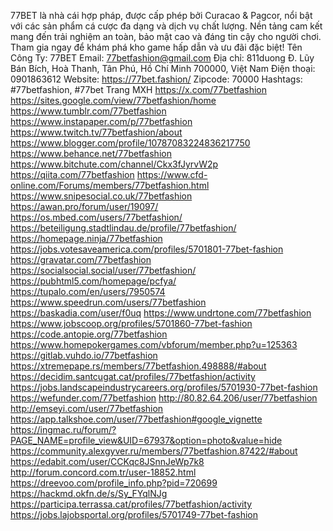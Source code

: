 77BET là nhà cái hợp pháp, được cấp phép bởi Curacao & Pagcor, nổi bật với các sản phẩm cá cược đa dạng và dịch vụ chất lượng. Nền tảng cam kết mang đến trải nghiệm an toàn, bảo mật cao và đáng tin cậy cho người chơi. Tham gia ngay để khám phá kho game hấp dẫn và ưu đãi đặc biệt!
Tên Công Ty: 77BET
Email: 77betfashion@gmail.com
Địa chỉ: 811duong Đ. Lũy Bán Bích, Hoà Thanh, Tân Phú, Hồ Chí Minh 700000, Việt Nam
Điện thoại: 0901863612
Website: https://77bet.fashion/
Zipcode: 70000
Hashtags: #77betfashion, #77bet
Trang MXH
https://x.com/77betfashion
https://sites.google.com/view/77betfashion/home
https://www.tumblr.com/77betfashion
https://www.instapaper.com/p/77betfashion
https://www.twitch.tv/77betfashion/about
https://www.blogger.com/profile/10787083224836217750
https://www.behance.net/77betfashion
https://www.bitchute.com/channel/Ckx3fJyrvW2p
https://qiita.com/77betfashion
https://www.cfd-online.com/Forums/members/77betfashion.html
https://www.snipesocial.co.uk/77betfashion
https://awan.pro/forum/user/19097/
https://os.mbed.com/users/77betfashion/
https://beteiligung.stadtlindau.de/profile/77betfashion/
https://homepage.ninja/77betfashion
https://jobs.votesaveamerica.com/profiles/5701801-77bet-fashion
https://gravatar.com/77betfashion
https://socialsocial.social/user/77betfashion/
https://pubhtml5.com/homepage/pcfya/
https://tupalo.com/en/users/7950574
https://www.speedrun.com/users/77betfashion
https://baskadia.com/user/f0uq
https://www.undrtone.com/77betfashion
https://www.jobscoop.org/profiles/5701860-77bet-fashion
https://code.antopie.org/77betfashion
https://www.homepokergames.com/vbforum/member.php?u=125363
https://gitlab.vuhdo.io/77betfashion
https://xtremepape.rs/members/77betfashion.498888/#about
https://decidim.santcugat.cat/profiles/77betfashion/activity
https://jobs.landscapeindustrycareers.org/profiles/5701930-77bet-fashion
https://wefunder.com/77betfashion
http://80.82.64.206/user/77betfashion
http://emseyi.com/user/77betfashion
https://app.talkshoe.com/user/77betfashion#google_vignette
https://ingmac.ru/forum/?PAGE_NAME=profile_view&UID=67937&option=photo&value=hide
https://community.alexgyver.ru/members/77betfashion.87422/#about
https://edabit.com/user/CCKqc8JSnnJeWp7k8
http://forum.concord.com.tr/user-18852.html
https://dreevoo.com/profile_info.php?pid=720699
https://hackmd.okfn.de/s/Sy_FYqlNJg
https://participa.terrassa.cat/profiles/77betfashion/activity
https://jobs.lajobsportal.org/profiles/5701749-77bet-fashion
